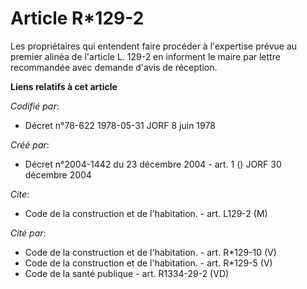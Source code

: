 # Article R*129-2

Les propriétaires qui entendent faire procéder à l'expertise prévue au premier alinéa de l'article L. 129-2 en informent le
maire par lettre recommandée avec demande d'avis de réception.

**Liens relatifs à cet article**

_Codifié par_:

  - Décret n°78-622 1978-05-31 JORF 8 juin 1978

_Créé par_:

  - Décret n°2004-1442 du 23 décembre 2004 - art. 1 () JORF 30 décembre 2004

_Cite_:

  - Code de la construction et de l'habitation. - art. L129-2 (M)

_Cité par_:

  - Code de la construction et de l'habitation. - art. R*129-10 (V)
  - Code de la construction et de l'habitation. - art. R*129-5 (V)
  - Code de la santé publique - art. R1334-29-2 (VD)
